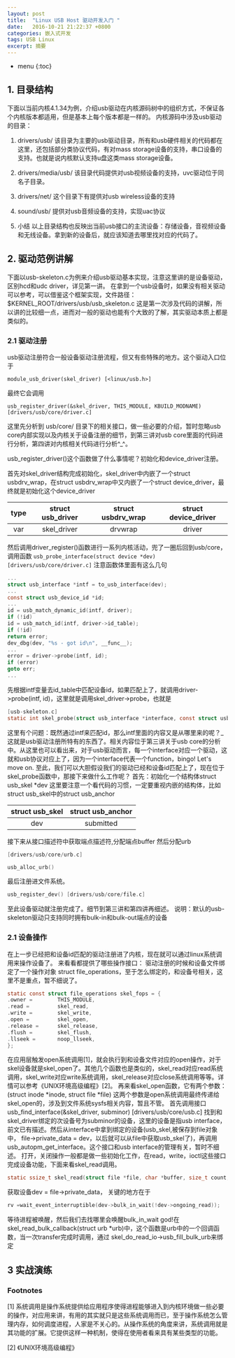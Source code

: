 ```yaml
---
layout: post
title:  "Linux USB Host 驱动开发入门 "
date:   2016-10-21 21:22:37 +0800
categories: 嵌入式开发
tags: USB Linux
excerpt: 摘要
---
```


* menu
{:toc}


## 1. 目录结构
下面以当前内核4.1.34为例，介绍usb驱动在内核源码树中的组织方式，不保证各个内核版本都适用，但是基本上每个版本都是一样的。
内核源码中涉及usb驱动的目录：

1. drivers/usb/
该目录为主要的usb驱动目录，所有和usb硬件相关的代码都在这里，还包括部分类协议代码，有对mass storage设备的支持，串口设备的支持。也就是说内核默认支持u盘这类mass storage设备。

2. drivers/media/usb/
该目录代码提供对usb视频设备的支持，uvc驱动位于同名子目录。

3. drivers/net/
这个目录下有提供对usb wireless设备的支持

4. sound/usb/
提供对usb音频设备的支持，实现uac协议

5. 小结
以上目录结构也反映出当前usb接口的主流设备：存储设备，音视频设备和无线设备。拿到新的设备后，就应该知道去哪里找对应的代码了。

## 2. 驱动范例讲解
下面以usb-skeleton.c为例来介绍usb驱动基本实现，注意这里讲的是设备驱动，区别hcd和udc driver，详见第一讲。
在拿到一个usb设备时，如果没有相关驱动可以参考，可以借鉴这个框架实现，文件路径：$KERNEL_ROOT/drivers/usb/usb_skeleton.c
这是第一次涉及代码的讲解，所以讲的比较细一点，进而对一般的驱动也能有个大致的了解，其实驱动本质上都是类似的。

### 2.1 驱动注册
usb驱动注册符合一般设备驱动注册流程，但又有些特殊的地方。这个驱动入口位于

`module_usb_driver(skel_driver) [<linux/usb.h>]`

最终它会调用

`usb_register_driver(&skel_driver, THIS_MODULE, KBUILD_MODNAME)[drivers/usb/core/driver.c]`

这里先分析到 usb/core/ 目录下的相关接口，做一些必要的介绍，暂时忽略usb core内部实现以及内核关于设备注册的细节，到第三讲对usb core里面的代码进行分析，第四讲对内核相关代码进行分析^_^。

usb_register_driver()这个函数做了什么事情呢？初始化和device_driver注册。

首先对skel_driver结构完成初始化，skel_driver中内嵌了一个struct usbdrv_wrap，在struct usbdrv_wrap中又内嵌了一个struct device_driver，最终就是初始化这个device_driver

|type |struct usb_driver |struct usbdrv_wrap | struct device_driver |
:--:|:--:|:--:|:--:
|var |skel_driver |drvwrap  |driver  |

然后调用driver_register()函数进行一系列内核活动，兜了一圈后回到usb/core，调用函数
`usb_probe_interface(struct device *dev)   [drivers/usb/core/driver.c]`
注意函数体里面有这么几句 

``` c
...
struct usb_interface *intf = to_usb_interface(dev);
...
const struct usb_device_id *id;
...
id = usb_match_dynamic_id(intf, driver);
if (!id)
id = usb_match_id(intf, driver->id_table);
if (!id)
return error;
dev_dbg(dev, "%s - got id\n", __func__);
...
error = driver->probe(intf, id);
if (error)
goto err;
...

```

先根据intf变量去id_table中匹配设备id，如果匹配上了，就调用driver->probe(intf, id)，这里就是调用skel_driver->probe，也就是
```c
[usb-skeleton.c]
static int skel_probe(struct usb_interface *interface, const struct usb_device_id *id)
```
这里有个问题：既然通过intf来匹配id，那么intf里面的内容又是从哪里来的呢？_ 这就是usb驱动注册所特有的东西了。相关内容位于第三讲关于usb core的分析中。从这里也可以看出来，对于usb驱动而言，每一个interface对应一个驱动，这就和usb协议对应上了，因为一个interface代表一个function，bingo! Let's move on.
至此，我们可以大胆假设我们的驱动已经和设备id匹配上了，现在位于skel_probe函数中，那接下来做什么工作呢？
首先：初始化一个结构体struct usb_skel *dev
这里要注意一个看代码的习惯，一定要重视内嵌的结构体，比如struct usb_skel中的struct usb_anchor

| struct usb_skel | struct usb_anchor |
:--:|:--:
| dev             | submitted         |

接下来从接口描述符中获取端点描述符,分配端点buffer
然后分配urb
```c
[drivers/usb/core/urb.c]

usb_alloc_urb() 
```

最后注册进文件系统。

```c
usb_register_dev() [drivers/usb/core/file.c]
```

至此设备驱动就注册完成了。细节到第三讲和第四讲再细述。
说明：默认的usb-skeleton驱动只支持同时拥有bulk-in和bulk-out端点的设备

### 2.1 设备操作
在上一步已经把和设备id匹配的驱动注册进了内核，现在就可以通过linux系统调用来操作设备了。
来看看都提供了哪些操作接口：
驱动注册的时候和设备文件绑定了一个操作对象 struct file_operations，至于怎么绑定的，和设备号相关，这里不是重点，暂不细说了。

``` c
static const struct file_operations skel_fops = {
.owner =        THIS_MODULE,
.read =         skel_read,
.write =        skel_write,
.open =         skel_open,
.release =      skel_release,
.flush =        skel_flush,
.llseek =       noop_llseek,
};
```

在应用层触发open系统调用[1]，就会执行到和设备文件对应的open操作，对于skel设备就是skel_open了。其他几个函数也是类似的，skel_read对应read系统调用，skel_write对应write系统调用，skel_release对应close系统调用等等。详情可以参考《UNIX环境高级编程》[2]。
再来看skel_open函数，它有两个参数：(struct inode *inode, struct file *file)
这两个参数是open系统调用最终传递给skel_open的，涉及到文件系统sysfs相关内容，暂且不管。
首先调用接口usb_find_interface(&skel_driver, subminor)                         [drivers/usb/core/usb.c]
找到和skel_driver绑定的次设备号为subminor的设备，这里的设备是指usb interface，前文已有描述。然后从interface中拿到绑定的设备(usb_skel,被保存到file对象中， file->private_data = dev，以后就可以从file中获取usb_skel了)，再调用usb_autopm_get_interface。这个接口和usb interface的管理有关，暂时不细述。
打开，关闭操作一般都是做一些初始化工作，在read，write，ioctl这些接口完成设备功能，下面来看skel_read调用。

```c
static ssize_t skel_read(struct file *file, char *buffer, size_t count, loff_t *ppos)
```

获取设备dev = file->private_data， 关键的地方在于


```c
rv =wait_event_interruptible(dev->bulk_in_wait(!dev->ongoing_read));
```

等待进程被唤醒，然后我们去找哪里会唤醒bulk_in_wait
god!在skel_read_bulk_callback(struct urb *urb)中，这个函数是urb中的一个回调函数，当一次transfer完成时调用，通过
skel_do_read_io->usb_fill_bulk_urb来绑定

## 3 实战演练 

### Footnotes

[1] 系统调用是操作系统提供给应用程序使得进程能够进入到内核环境做一些必要的操作，对应用来讲，有用的其实就只是这些系统调用而已，至于操作系统怎么管理内存，如何调度进程，人家是不关心的。从操作系统的角度来讲，系统调用就是其功能的扩展。它提供这样一种机制，使得在使用者看来具有某些类型的功能。

[2] 《UNIX环境高级编程》

